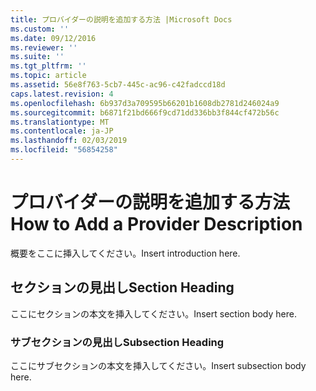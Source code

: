 ```yaml
---
title: プロバイダーの説明を追加する方法 |Microsoft Docs
ms.custom: ''
ms.date: 09/12/2016
ms.reviewer: ''
ms.suite: ''
ms.tgt_pltfrm: ''
ms.topic: article
ms.assetid: 56e8f763-5cb7-445c-ac96-c42fadccd18d
caps.latest.revision: 4
ms.openlocfilehash: 6b937d3a709595b66201b1608db2781d246024a9
ms.sourcegitcommit: b6871f21bd666f9cd71dd336bb3f844cf472b56c
ms.translationtype: MT
ms.contentlocale: ja-JP
ms.lasthandoff: 02/03/2019
ms.locfileid: "56854258"
---
```

# <a name="how-to-add-a-provider-description"></a><span data-ttu-id="e8843-102">プロバイダーの説明を追加する方法</span><span class="sxs-lookup"><span data-stu-id="e8843-102">How to Add a Provider Description</span></span>

<span data-ttu-id="e8843-103">概要をここに挿入してください。</span><span class="sxs-lookup"><span data-stu-id="e8843-103">Insert introduction here.</span></span>

## <a name="section-heading"></a><span data-ttu-id="e8843-104">セクションの見出し</span><span class="sxs-lookup"><span data-stu-id="e8843-104">Section Heading</span></span>

<span data-ttu-id="e8843-105">ここにセクションの本文を挿入してください。</span><span class="sxs-lookup"><span data-stu-id="e8843-105">Insert section body here.</span></span>

### <a name="subsection-heading"></a><span data-ttu-id="e8843-106">サブセクションの見出し</span><span class="sxs-lookup"><span data-stu-id="e8843-106">Subsection Heading</span></span>

<span data-ttu-id="e8843-107">ここにサブセクションの本文を挿入してください。</span><span class="sxs-lookup"><span data-stu-id="e8843-107">Insert subsection body here.</span></span>
